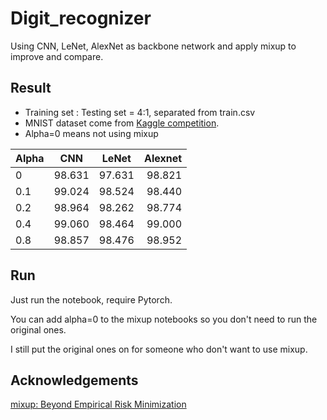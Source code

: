 # Digit_recognizer
Using CNN, LeNet, AlexNet as backbone network and apply mixup to improve and compare.
## Result
* Training set : Testing set = 4:1, separated from train.csv
* MNIST dataset come from [Kaggle competition](https://www.kaggle.com/c/digit-recognizer).
* Alpha=0 means not using mixup

|    Alpha    |     CNN     |    LeNet    |    Alexnet    |
|-------------|:-----------:|:-----------:|--------------:|
|      0      |    98.631   |    97.631   |    98.821     |
|     0.1     |    99.024   |    98.524   |    98.440     |
|     0.2     |    98.964   |    98.262   |    98.774     |
|     0.4     |    99.060   |    98.464   |    99.000     |
|     0.8     |    98.857   |    98.476   |    98.952     |
## Run
Just run the notebook, require Pytorch.

You can add alpha=0 to the mixup notebooks so you don't need to run the original ones. 

I still put the original ones on for someone who don't want to use mixup.
## Acknowledgements
[mixup: Beyond Empirical Risk Minimization](https://arxiv.org/abs/1710.09412)

